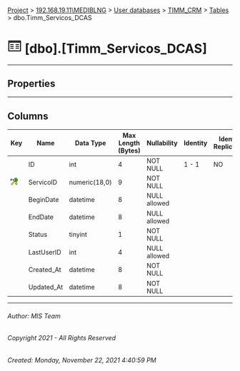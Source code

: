 #### 

[Project](../../../../index.md) > [192.168.19.11\\MEDIBLNG](../../../index.md) > [User databases](../../index.md) > [TIMM_CRM](../index.md) > [Tables](Tables.md) > dbo.Timm_Servicos_DCAS

# ![Tables](../../../../Images/Table32.png) [dbo].[Timm_Servicos_DCAS]

---

## <a name="#properties"></a>Properties



---

## <a name="#columns"></a>Columns

| Key | Name | Data Type | Max Length (Bytes) | Nullability | Identity | Identity Replication |
|---|---|---|---|---|---|---|
|  | ID | int | 4 | NOT NULL | 1 - 1 | NO |
| [![Cluster Primary Key PK_Timm_Servicos_DCAS: ServicoID](../../../../Images/pkcluster.png)](#indexes) | ServicoID | numeric(18,0) | 9 | NOT NULL |  |  |
|  | BeginDate | datetime | 8 | NULL allowed |  |  |
|  | EndDate | datetime | 8 | NULL allowed |  |  |
|  | Status | tinyint | 1 | NOT NULL |  |  |
|  | LastUserID | int | 4 | NULL allowed |  |  |
|  | Created_At | datetime | 8 | NOT NULL |  |  |
|  | Updated_At | datetime | 8 | NOT NULL |  |  |


---

###### Author:  MIS Team

###### Copyright 2021 - All Rights Reserved

###### Created: Monday, November 22, 2021 4:40:59 PM

